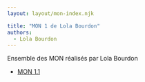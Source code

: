 ```yaml
---
layout: layout/mon-index.njk

title: "MON 1 de Lola Bourdon"
authors:
  - Lola Bourdon
---
```


Ensemble des MON réalisés par Lola Bourdon

* [MON 1.1](./temps-1.1)
